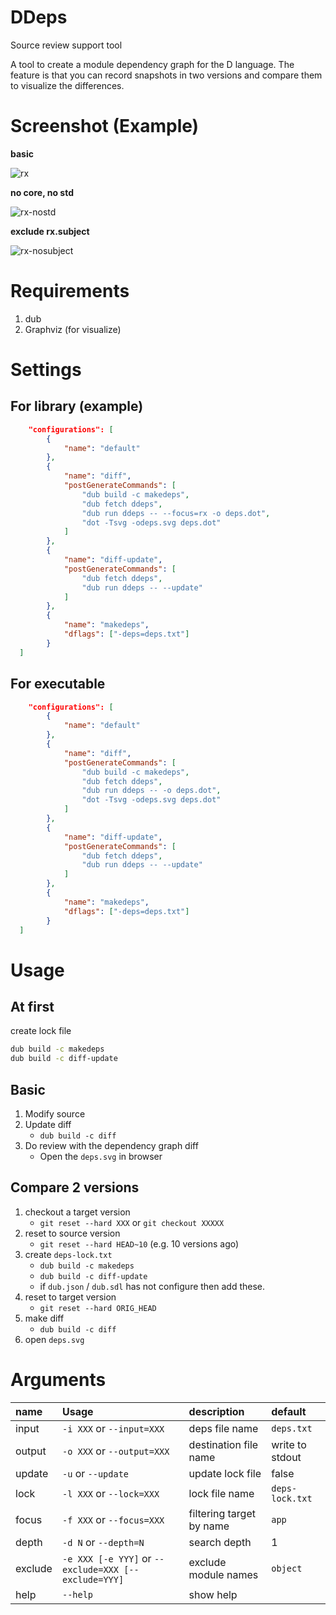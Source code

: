 # DDeps

Source review support tool

A tool to create a module dependency graph for the D language.
The feature is that you can record snapshots in two versions and compare them to visualize the differences.

# Screenshot (Example)

**basic**

![rx](https://raw.githubusercontent.com/lempiji/ddeps/master/screenshot/rx-deps.png)

**no core, no std**

![rx-nostd](https://raw.githubusercontent.com/lempiji/ddeps/master/screenshot/rx-deps-nostd.png)

**exclude rx.subject**

![rx-nosubject](https://raw.githubusercontent.com/lempiji/ddeps/master/screenshot/rx-deps-nosubject.png)

# Requirements
1. dub
2. Graphviz (for visualize)

# Settings

## For library (example)
```json
	"configurations": [
		{
			"name": "default"
		},
		{
			"name": "diff",
			"postGenerateCommands": [
				"dub build -c makedeps",
				"dub fetch ddeps",
				"dub run ddeps -- --focus=rx -o deps.dot",
				"dot -Tsvg -odeps.svg deps.dot"
			]
		},
		{
			"name": "diff-update",
			"postGenerateCommands": [
				"dub fetch ddeps",
				"dub run ddeps -- --update"
			]
		},
		{
			"name": "makedeps",
			"dflags": ["-deps=deps.txt"]
		}
  ]
```

## For executable
```json
	"configurations": [
		{
			"name": "default"
		},
		{
			"name": "diff",
			"postGenerateCommands": [
				"dub build -c makedeps",
				"dub fetch ddeps",
				"dub run ddeps -- -o deps.dot",
				"dot -Tsvg -odeps.svg deps.dot"
			]
		},
		{
			"name": "diff-update",
			"postGenerateCommands": [
				"dub fetch ddeps",
				"dub run ddeps -- --update"
			]
		},
		{
			"name": "makedeps",
			"dflags": ["-deps=deps.txt"]
		}
  ]
```

# Usage

## At first
create lock file

```bash
dub build -c makedeps
dub build -c diff-update
```

## Basic
1. Modify source
2. Update diff
	- `dub build -c diff`
3. Do review with the dependency graph diff
	- Open the `deps.svg` in browser

## Compare 2 versions

1. checkout a target version
	- `git reset --hard XXX` or `git checkout XXXXX`
2. reset to source version
	- `git reset --hard HEAD~10` (e.g. 10 versions ago)
3. create `deps-lock.txt`
	- `dub build -c makedeps`
	- `dub build -c diff-update`
	- if `dub.json` / `dub.sdl` has not configure then add these.  
4. reset to target version
	- `git reset --hard ORIG_HEAD`
5. make diff
	- `dub build -c diff`
6. open `deps.svg`


# Arguments

| name | Usage | description | default |
|:-----|:------------|:--|:--|
| input | `-i XXX` or `--input=XXX` | deps file name | `deps.txt` |
| output | `-o XXX` or `--output=XXX` | destination file name | write to stdout |
| update | `-u` or `--update` | update lock file | false |
| lock | `-l XXX` or `--lock=XXX` | lock file name | `deps-lock.txt` |
| focus | `-f XXX` or `--focus=XXX` | filtering target by name | `app` |
| depth | `-d N` or `--depth=N` | search depth | 1 |
| exclude | `-e XXX [-e YYY]` or `--exclude=XXX [--exclude=YYY]` | exclude module names | `object` |
| help | `--help` | show help |  |
